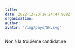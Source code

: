 ```yaml
---
title: 
date: 2022-12-23T16:24:47.988Z
organisation: 
author: 
avatar: "/img/pays/SN.svg"
---
```


Non à la troisième candidature 